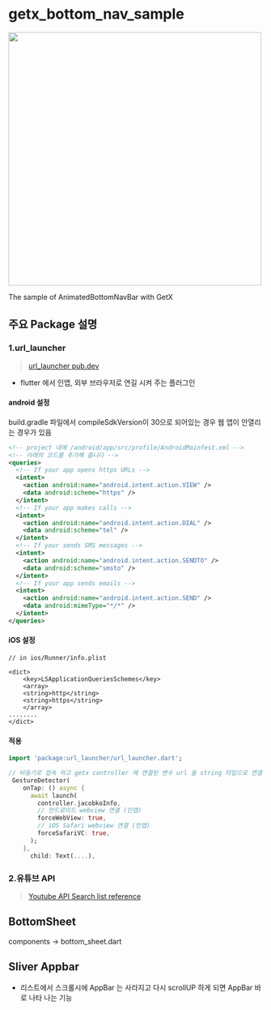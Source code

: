 # getx_bottom_nav_sample

<img src="https://user-images.githubusercontent.com/28912774/143510700-a700efa8-2eb6-410c-a50d-49616aceb800.gif" height="500"/>

The sample of AnimatedBottomNavBar with GetX

## 주요 Package 설명

### 1.url_launcher

> [url_launcher pub.dev](https://pub.dev/packages/url_launcher#url_launcher)

- flutter 에서 인앱, 외부 브라우저로 연길 시켜 주는 플러그인

#### android 설정

build.gradle 파일에서 compileSdkVersion이 30으로 되어있는 경우 웹 앱이 안열리는 경우가 있음

```xml
<!-- project 내에 /android/app/src/profile/AndroidMainfest.xml -->
<!-- 아래의 코드를 추가해 줍니다 -->
<queries>
  <!-- If your app opens https URLs -->
  <intent>
    <action android:name="android.intent.action.VIEW" />
    <data android:scheme="https" />
  </intent>
  <!-- If your app makes calls -->
  <intent>
    <action android:name="android.intent.action.DIAL" />
    <data android:scheme="tel" />
  </intent>
  <!-- If your sends SMS messages -->
  <intent>
    <action android:name="android.intent.action.SENDTO" />
    <data android:scheme="smsto" />
  </intent>
  <!-- If your app sends emails -->
  <intent>
    <action android:name="android.intent.action.SEND" />
    <data android:mimeType="*/*" />
  </intent>
</queries>
```

#### iOS 설정

```plist
// in ios/Runner/info.plist

<dict>
	<key>LSApplicationQueriesSchemes</key>
	<array>
    <string>http</string>
    <string>https</string>
	</array>
........
</dict>

```

#### 적용

```dart
import 'package:url_launcher/url_launcher.dart';

// 비동기로 접속 하고 getx controller 에 연결된 변수 url 을 string 타입으로 연결 해 준다
 GestureDetector(
    onTap: () async {
      await launch(
        controller.jacobkoInfo,
        // 안드로이드 webview 연결 (인앱)
        forceWebView: true,
        // iOS Safari webview 연결 (인앱)
        forceSafariVC: true,
      );
    },
      child: Text(....),
```

### 2.유튜브 API

> [Youtube API Search list reference](https://developers.google.com/youtube/v3/docs/search/list?hl=ko)

## BottomSheet

components -> bottom_sheet.dart

## Sliver Appbar

- 리스트에서 스크롤시에 AppBar 는 사라지고 다시 scrollUP 하게 되면 AppBar 바로 나타 나는 기능
